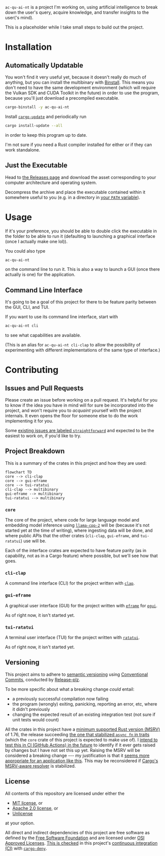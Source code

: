 `ac-qu-ai-nt` is a project I'm working on, using artificial intelligence to break down the user's query, acquire knowledge, and transfer insights to the user('s mind).

This is a placeholder while I take small steps to build out the project.

# Installation

## Automatically Updatable

You won't find it very useful yet, because it doesn't really do much of anything, but you can install the multibinary with [Binstall](https://github.com/cargo-bins/cargo-binstall). This means you don't need to have the same development environment (which will require the Vulkan SDK and CUDA Toolkit in the future) in order to use the program, because you'll just download a precompiled executable.

```sh
cargo-binstall -y ac-qu-ai-nt
```

Install [`cargo-update`](https://github.com/nabijaczleweli/cargo-update) and periodically run

```sh
cargo install-update --all
```

in order to keep this program up to date.

I'm not sure if you need a Rust compiler installed for either or if they can work standalone.

## Just the Executable

Head to [the Releases page](https://github.com/babichjacob/ac-qu-ai-nt/releases) and download the asset corresponding to your computer architecture and operating system.

Decompress the archive and place the executable contained within it somewhere useful to you (e.g. in a directory in [your `PATH` variable](https://superuser.com/a/284351)).

# Usage

If it's your preference, you should be able to double click the executable in the folder to be able to run it (defaulting to launching a graphical interface (once I actually make one lol)).

You could also type

```sh
ac-qu-ai-nt
```

on the command line to run it. This is also a way to launch a GUI (once there actually is one) for the application.

## Command Line Interface

It's going to be a goal of this project for there to be feature parity between the GUI, CLI, and TUI.

If you want to use its command line interface, start with

```sh
ac-qu-ai-nt cli
```

to see what capabilities are available.

(This is an alias for `ac-qu-ai-nt cli-clap` to allow the possibility of experimenting with different implementations of the same type of interface.)

# Contributing

## Issues and Pull Requests

Please create an issue before working on a pull request. It's helpful for you to know if the idea you have in mind will for sure be incorporated into the project, and won't require you to _acquaint_ yourself with the project internals. It even opens the floor for someone else to do the work implementing it for you.

Some [existing issues are labeled `straightforward`](https://github.com/babichjacob/ac-qu-ai-nt/issues?q=is%3Aissue+is%3Aopen+label%3Astraightforward) and expected to be the easiest to work on, if you'd like to try.

## Project Breakdown

This is a summary of the crates in this project and how they are used:

```mermaid
flowchart TD
core --> cli-clap
core --> gui-eframe
core --> tui-ratatui
cli-clap --> multibinary
gui-eframe --> multibinary
tui-ratatui --> multibinary
```

### `core`

The core of the project, where code for large language model and embedding model inference using [`llama-cpp-2`](https://crates.io/crates/llama-cpp-2) will be (because it's not started yet at the time of writing), where ingesting data will be done, and where public APIs that the other crates (`cli-clap`, `gui-eframe`, and `tui-ratatui`) use will be.

Each of the interface crates are expected to have feature parity (as in capability, not as in a Cargo feature) where possible, but we'll see how that goes.

### `cli-clap`

A command line interface (CLI) for the project written with [`clap`](https://crates.io/crates/clap).

### `gui-eframe`

A graphical user interface (GUI) for the project written with [`eframe`](https://crates.io/crates/eframe) for [`egui`](https://crates.io/crates/egui).

As of right now, it isn't started yet.

### `tui-ratatui`

A terminal user interface (TUI) for the project written with [`ratatui`](https://crates.io/crates/ratatui).

As of right now, it isn't started yet.

## Versioning

This project aims to adhere to [semantic versioning](https://semver.org/) using [Conventional Commits](https://www.conventionalcommits.org/en/v1.0.0/#summary), conducted by [Release-plz](https://release-plz.ieni.dev/).

To be more specific about what a breaking change _could_ entail:

- a previously successful compilation now failing
- the program (wrongly) exiting, panicking, reporting an error, etc, where it didn't previously
- changing the expected result of an existing integration test (not sure if unit tests would count)

All the crates in this project have a [minimum supported Rust version (MSRV)](https://rust-lang.github.io/rfcs/2495-min-rust-version.html) of 1.76, the release succeeding [the one that stabilized `async fn` in traits](https://blog.rust-lang.org/2023/12/28/Rust-1.75.0.html) (which the `core` crate of this project is expected to make use of). I [intend to test this in CI (GitHub Actions) in the future](https://github.com/babichjacob/ac-qu-ai-nt/issues/5) to identify if it ever gets raised by changes but I have not set this up yet. Raising the MSRV will be considered a breaking change --- my justification is that it [seems more appropriate for an application like this](https://github.com/matklad/once_cell/issues/201#issuecomment-1257213601). This may be reconsidered if [Cargo's MSRV-aware resolver](https://rust-lang.github.io/rfcs/3537-msrv-resolver.html) is stabilized.

## License

All contents of this repository are licensed under either the

- [MIT license](LICENSE-MIT), or
- [Apache 2.0 license](LICENSE-APACHE), or
- [Unlicense](LICENSE-UNLICENSE)

at your option.

All direct and indirect dependencies of this project are free software as defined by the [Free Software Foundation](https://www.gnu.org/licenses/license-list.html) and are licensed under [OSI Approved Licenses](https://opensource.org/licenses). [This is checked](./deny.toml) in this project's [continuous integration (CI)](./.github/workflows/check-and-build-and-test.yml) with [`cargo-deny`](https://crates.io/crates/cargo-deny).
